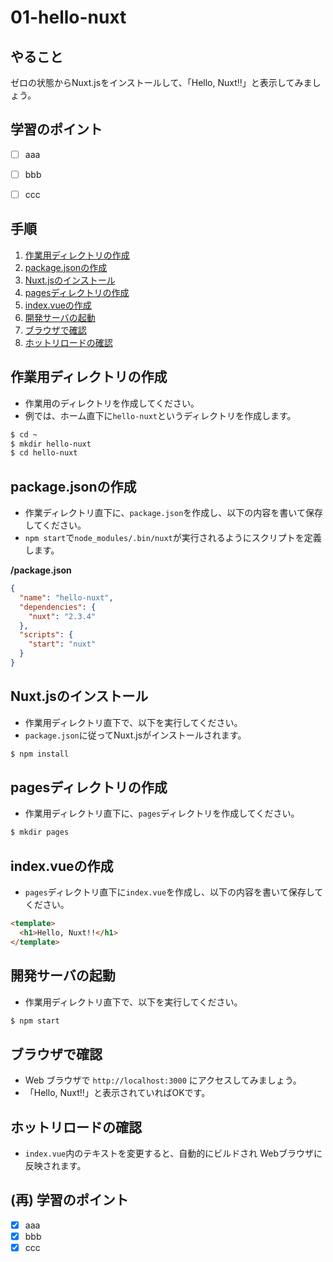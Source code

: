 # 01-hello-nuxt


## やること

ゼロの状態からNuxt.jsをインストールして、「Hello, Nuxt!!」と表示してみましょう。


## 学習のポイント

- [ ] aaa
- [ ] bbb
- [ ] ccc


## 手順

1. [作業用ディレクトリの作成](#作業用ディレクトリの作成)
2. [package.jsonの作成](#package.jsonの作成)
3. [Nuxt.jsのインストール](#Nuxt.jsのインストール)
4. [pagesディレクトリの作成](#pagesディレクトリの作成)
5. [index.vueの作成](#index.vueの作成)
6. [開発サーバの起動](#開発サーバの起動)
7. [ブラウザで確認](#ブラウザで確認)
8. [ホットリロードの確認](#ホットリロードの確認)


## 作業用ディレクトリの作成

- 作業用のディレクトリを作成してください。
- 例では、ホーム直下に`hello-nuxt`というディレクトリを作成します。

```sh
$ cd ~
$ mkdir hello-nuxt
$ cd hello-nuxt
```


## package.jsonの作成

- 作業ディレクトリ直下に、`package.json`を作成し、以下の内容を書いて保存してください。
- `npm start`で`node_modules/.bin/nuxt`が実行されるようにスクリプトを定義します。

**/package.json**

```json
{
  "name": "hello-nuxt",
  "dependencies": {
    "nuxt": "2.3.4"
  },
  "scripts": {
    "start": "nuxt"
  }
}
```


## Nuxt.jsのインストール

- 作業用ディレクトリ直下で、以下を実行してください。
- `package.json`に従ってNuxt.jsがインストールされます。

```sh
$ npm install
```


## pagesディレクトリの作成

- 作業用ディレクトリ直下に、`pages`ディレクトリを作成してください。

```sh
$ mkdir pages
```


## index.vueの作成

- `pages`ディレクトリ直下に`index.vue`を作成し、以下の内容を書いて保存してください。

```html
<template>
  <h1>Hello, Nuxt!!</h1>
</template>
```


## 開発サーバの起動

- 作業用ディレクトリ直下で、以下を実行してください。

```sh
$ npm start
```


## ブラウザで確認

- Web ブラウザで `http://localhost:3000` にアクセスしてみましょう。
- 「Hello, Nuxt!!」と表示されていればOKです。


## ホットリロードの確認

- `index.vue`内のテキストを変更すると、自動的にビルドされ Webブラウザに反映されます。


## (再) 学習のポイント

- [x] aaa
- [x] bbb
- [x] ccc
